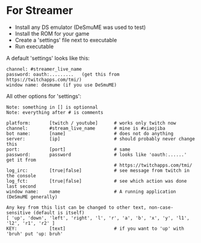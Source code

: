 # For Streamer
- Install any DS emulator (DeSmuME was used to test)
- Install the ROM for your game
- Create a 'settings' file next to executable
- Run executable

A default 'settings' looks like this:
```
channel: #streamer_live_name
password: oauth:.........   (get this from https://twitchapps.com/tmi/)
window name: desmume (if you use DeSmuME)
```

All other options for 'settings':
```
Note: something in [] is optionnal
Note: everything after # is comments

platform:       [twitch / youtube]      # works only twitch now
channel:        #stream_live_name       # mine is #xiaojiba
bot name:       [name]                  # does not do anything
server:         [ip]                    # should probably never change this
port:           [port]                  # same
password:       password                # looks like 'oauth:......' get it from
                                        # https://twitchapps.com/tmi/
log_irc:        [true|false]            # see message from twitch in the console
log_fct:        [true|false]            # see which action was done last second
window name:    name                    # A running application (DeSmuME generally)

Any key from this list can be changed to other text, non-case-sensitive (default is itself)
[ 'up', 'down', 'left', 'right', 'l', 'r', 'a', 'b', 'x', 'y', 'l1', 'l2', 'r1', 'r2' ]
KEY:            [text]                  # if you want to 'up' with 'bruh' put 'up: bruh'
